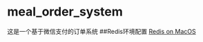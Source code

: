 # meal_order_system
这是一个基于微信支付的订单系统
##Redis环境配置
[Redis on MacOS](https://medium.com/@petehouston/install-and-config-redis-on-mac-os-x-via-homebrew-eb8df9a4f298)
